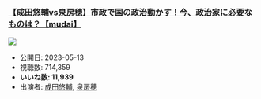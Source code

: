 ### [【成田悠輔vs泉房穂】市政で国の政治動かす！今、政治家に必要なものは？【mudai】](https://www.youtube.com/watch?v=mQSzJZUVAio)
[![](https://img.youtube.com/vi/mQSzJZUVAio/sddefault.jpg)](https://www.youtube.com/watch?v=mQSzJZUVAio)
-   公開日: 2023-05-13
-   視聴数: 714,359
-   **いいね数: 11,939**
-   出演者: [成田悠輔](/rehacq_fan/people/成田悠輔 "wikilink"), [泉房穂](/rehacq_fan/people/泉房穂 "wikilink")
